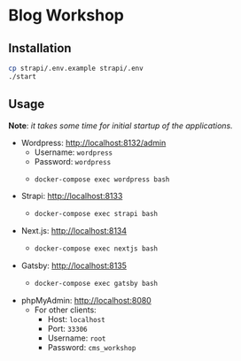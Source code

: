 # Blog Workshop

## Installation

```sh
cp strapi/.env.example strapi/.env
./start
```

## Usage

**Note**: *it takes some time for initial startup of the applications.*

- Wordpress: [http://localhost:8132/admin](http://localhost:8132/admin)
  - Username: `wordpress`
  - Password: `wordpress`
  - ```sh
    docker-compose exec wordpress bash
    ```
- Strapi: [http://localhost:8133](http://localhost:8133)
  - ```sh
    docker-compose exec strapi bash
    ```
- Next.js: [http://localhost:8134](http://localhost:8134)
  - ```sh
    docker-compose exec nextjs bash
    ```
- Gatsby: [http://localhost:8135](http://localhost:8135)
  - ```sh
    docker-compose exec gatsby bash
    ```
- phpMyAdmin: [http://localhost:8080](http://localhost:8080)
  - For other clients:
    - Host: `localhost`
    - Port: `33306`
    - Username: `root`
    - Password: `cms_workshop`
